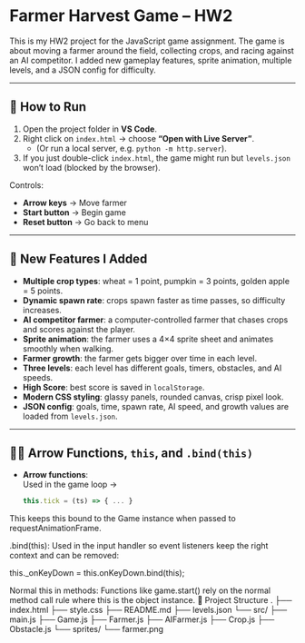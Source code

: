 # Farmer Harvest Game – HW2

This is my HW2 project for the JavaScript game assignment. The game is about moving a farmer around the field, collecting crops, and racing against an AI competitor. I added new gameplay features, sprite animation, multiple levels, and a JSON config for difficulty.

---

## 🚀 How to Run
1. Open the project folder in **VS Code**.  
2. Right click on `index.html` → choose **“Open with Live Server”**.  
   - (Or run a local server, e.g. `python -m http.server`).  
3. If you just double-click `index.html`, the game might run but `levels.json` won’t load (blocked by the browser).  

Controls:
- **Arrow keys** → Move farmer   
- **Start button** → Begin game  
- **Reset button** → Go back to menu  

---

## 🌾 New Features I Added
- **Multiple crop types**: wheat = 1 point, pumpkin = 3 points, golden apple = 5 points.  
- **Dynamic spawn rate**: crops spawn faster as time passes, so difficulty increases.  
- **AI competitor farmer**: a computer-controlled farmer that chases crops and scores against the player.  
- **Sprite animation**: the farmer uses a 4×4 sprite sheet and animates smoothly when walking.  
- **Farmer growth**: the farmer gets bigger over time in each level.  
- **Three levels**: each level has different goals, timers, obstacles, and AI speeds.  
- **High Score**: best score is saved in `localStorage`.  
- **Modern CSS styling**: glassy panels, rounded canvas, crisp pixel look.  
- **JSON config**: goals, time, spawn rate, AI speed, and growth values are loaded from `levels.json`.  

---

## 🧑‍💻 Arrow Functions, `this`, and `.bind(this)`
- **Arrow functions**:  
  Used in the game loop →  
  ```js
  this.tick = (ts) => { ... }
This keeps this bound to the Game instance when passed to requestAnimationFrame.

.bind(this):
Used in the input handler so event listeners keep the right context and can be removed:

this._onKeyDown = this.onKeyDown.bind(this);


Normal this in methods:
Functions like game.start() rely on the normal method call rule where this is the object instance.
📂 Project Structure
.
├── index.html
├── style.css
├── README.md
├── levels.json
└── src/
    ├── main.js
    ├── Game.js
    ├── Farmer.js
    ├── AIFarmer.js
    ├── Crop.js
    ├── Obstacle.js
    └── sprites/
        └── farmer.png
